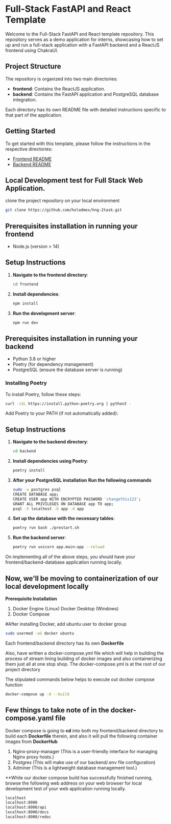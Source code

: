 # Full-Stack FastAPI and React Template

Welcome to the Full-Stack FastAPI and React template repository. This repository serves as a demo application for interns, showcasing how to set up and run a full-stack application with a FastAPI backend and a ReactJS frontend using ChakraUI.

## Project Structure

The repository is organized into two main directories:

- **frontend**: Contains the ReactJS application.
- **backend**: Contains the FastAPI application and PostgreSQL database integration.

Each directory has its own README file with detailed instructions specific to that part of the application.

## Getting Started

To get started with this template, please follow the instructions in the respective directories:

- [Frontend README](./frontend/README.md)
- [Backend README](./backend/README.md)


## Local Development test for Full Stack Web Application.


clone the project repository on your local environment 

```sh
git clone https://github.com/holadmex/hng-2task.git

```

## Prerequisites installation in running your frontend

- Node.js (version > 14)

## Setup Instructions

1. **Navigate to the frontend directory**:
    ```sh
    cd frontend
    ```

2. **Install dependencies**:
    ```sh
    npm install
    ```

3. **Run the development server**:
    ```sh
    npm run dev
    ```


## Prerequisites installation in running your backend

- Python 3.8 or higher
- Poetry (for dependency management)
- PostgreSQL (ensure the database server is running)

### Installing Poetry

To install Poetry, follow these steps:

```sh
curl -sSL https://install.python-poetry.org | python3 -
```

Add Poetry to your PATH (if not automatically added):

## Setup Instructions

1. **Navigate to the backend directory**:
    ```sh
    cd backend
    ```

2. **Install dependencies using Poetry**:
    ```sh
    poetry install
    ```

3. **After your PostgreSQL installation**
   **Run the following commands**
   ```sh
   sudo -u postgres psql
   CREATE DATABASE app;
   CREATE USER app WITH ENCRYPTED PASSWORD 'changethis123';
   GRANT ALL PRIVILEGES ON DATABASE app TO app;
   psql -h localhost -U app -d app
   

4. **Set up the database with the necessary tables**:
    ```sh
    poetry run bash ./prestart.sh
    ```

5. **Run the backend server**:
    ```sh
    poetry run uvicorn app.main:app --reload
    ```

On implementing all of the above steps, you should have your frontend/backend-database application running locally.

## Now, we'll be moving to containerization of our local development locally

**Prerequisite Installation**

1. Docker Engine (Linux) Docker Desktop (Windows)
2. Docker Compose

#After installing Docker, add ubuntu user to docker group
```sh
sudo usermod -aG docker ubuntu
```

Each frontend/backend directory has its own **Dockerfile**

Also, have written a docker-compose.yml file which will help in building the process of stream lining building of docker images and also containerizing them just all at one stop shop. The docker-compose.yml is at the root of our project directory

The stipulated commands below helps to execute out docker compose function

```sh
docker-compose up -d --build
```
## Few things to take note of in the docker-compose.yaml file

Docker compose is going to **cd** into both my frontend/backend directory to build each **Dockerfile** therein, and also it will pull the following container images from **DockerHub** 

1. Nginx-proxy-manager (This is a user-friendly interface for managing Nginx proxy hosts.)
2. Postgres (This will make use of our backend/.env file configuration)
3. Adminer (This is a lightweight database management tool.)

**While our docker compose build has successfully finished running, browse the following web address on your web browser for local development test of your web application running locally.

```sh
localhost
localhost:8080
localhost:8000/api
localhost:8000/docs
localhost:8000/redoc
```
